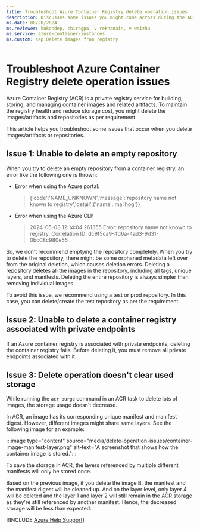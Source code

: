 ```yaml
---
title: Troubleshoot Azure Container Registry delete operation issues
description: Discusses some issues you might come across during the ACR deletion process.
ms.date: 08/20/2024
ms.reviewer: kukondep, chiragpa, v-rekhanain, v-weizhu
ms.service: azure-container-instances
ms.custom: sap:Delete images from registry
---
```

# Troubleshoot Azure Container Registry delete operation issues

Azure Container Registry (ACR) is a private registry service for building, storing, and managing container images and related artifacts. To maintain the registry health and reduce storage cost, you might delete the images/artifacts and repositories as per requirement.

This article helps you troubleshoot some issues that occur when you delete images/artifacts or repositories.

## Issue 1: Unable to delete an empty repository

When you try to delete an empty repository from a container registry, an error like the following one is thrown:

- Error when using the Azure portal: 

    > {'code':'NAME_UNKNOWN','message':'repository name not known to registry','detail':{'name':'mailhog'}}

- Error when using the Azure CLI: 

    > 2024-05-08 12:14:04.261355 Error: repository name not known to registry. Correlation ID: dc9f5ca9-4d6a-4ad3-9d31-0bc08c980e55

So, we don't recommend emptying the repository completely. When you try to delete the repository, there might be some orphaned metadata left over from the original deletion, which causes deletion errors. Deleting a repository deletes all the images in the repository, including all tags, unique layers, and manifests. Deleting the entire repository is always simpler than removing individual images.

To avoid this issue, we recommend using a test or prod repository. In this case, you can delete/create the test repository as per the requirement.

## Issue 2: Unable to delete a container registry associated with private endpoints

If an Azure container registry is associated with private endpoints, deleting the container registry fails. Before deleting it, you must remove all private endpoints associated with it.

## Issue 3: Delete operation doesn't clear used storage

While running the `acr purge` command in an ACR task to delete lots of images, the storage usage doesn't decrease.

In ACR, an image has its corresponding unique manifest and manifest digest. However, different images might share same layers. See the following image for an example:

 :::image type="content" source="media/delete-operation-issues/container-image-manifest-layer.png" alt-text="A screenshot that shows how the container image is stored.":::

To save the storage in ACR, the layers referenced by multiple different manifests will only be stored once.

Based on the previous image, if you delete the image B, the manifest and the manifest digest will be cleaned up. And on the layer level, only layer 4 will be deleted and the layer 1 and layer 2 will still remain in the ACR storage as they're still referenced by another manifest. Hence, the decreased storage will be less than expected.

[!INCLUDE [Azure Help Support](../../includes/azure-help-support.md)]
